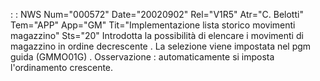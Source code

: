  :  : NWS Num="000572" Date="20020902" Rel="V1R5" Atr="C. Belotti" Tem="APP" App="GM" Tit="Implementazione lista storico movimenti magazzino" Sts="20"
Introdotta la possibilità di elencare i movimenti di magazzino in ordine decrescente .
La selezione viene impostata nel pgm guida (GMMO01G) .
Osservazione :  automaticamente si imposta l'ordinamento crescente.
